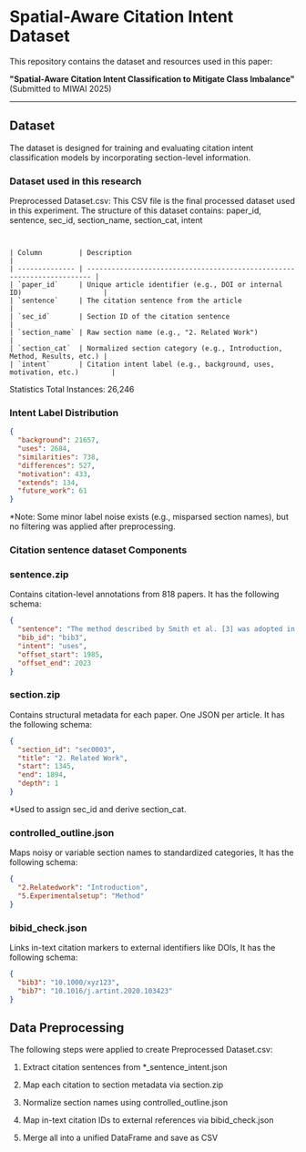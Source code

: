 #  Spatial-Aware Citation Intent Dataset

This repository contains the dataset and resources used in this paper:

**"Spatial-Aware Citation Intent Classification to Mitigate Class Imbalance"** (Submitted to MIWAI 2025)

---

##  Dataset 

The dataset is designed for training and evaluating citation intent classification models by incorporating section-level information.

###  Dataset used in this research 

Preprocessed Dataset.csv: This CSV file is the final processed dataset used in this experiment. The structure of this dataset contains: paper_id, sentence, sec_id, section_name, section_cat, intent


```csv


| Column         | Description                                                             |
| -------------- | ----------------------------------------------------------------------- |
| `paper_id`     | Unique article identifier (e.g., DOI or internal ID)                    |
| `sentence`     | The citation sentence from the article                                  |
| `sec_id`       | Section ID of the citation sentence                                     |
| `section_name` | Raw section name (e.g., "2. Related Work")                              |
| `section_cat`  | Normalized section category (e.g., Introduction, Method, Results, etc.) |
| `intent`       | Citation intent label (e.g., background, uses, motivation, etc.)        |
```

Statistics
Total Instances: 26,246

### Intent Label Distribution

```json
{
  "background": 21657,
  "uses": 2684,
  "similarities": 738,
  "differences": 527,
  "motivation": 433,
  "extends": 134,
  "future_work": 61
}
```
*Note: Some minor label noise exists (e.g., misparsed section names), but no filtering was applied after preprocessing.

### Citation sentence dataset Components

### sentence.zip
Contains citation-level annotations from 818 papers. It has the following schema:

```json
{
  "sentence": "The method described by Smith et al. [3] was adopted in our study.",
  "bib_id": "bib3",
  "intent": "uses",
  "offset_start": 1985,
  "offset_end": 2023
}
```
### section.zip
Contains structural metadata for each paper. One JSON per article. It has the following schema:

```json
{
  "section_id": "sec0003",
  "title": "2. Related Work",
  "start": 1345,
  "end": 1894,
  "depth": 1
}
```
*Used to assign sec_id and derive section_cat.

### controlled_outline.json
Maps noisy or variable section names to standardized categories, It has the following schema:
```json
{
  "2.Relatedwork": "Introduction",
  "5.Experimentalsetup": "Method"
}
```
### bibid_check.json
Links in-text citation markers to external identifiers like DOIs, It has the following schema:
```json
{
  "bib3": "10.1000/xyz123",
  "bib7": "10.1016/j.artint.2020.103423"
}
```
## Data Preprocessing 

The following steps were applied to create Preprocessed Dataset.csv:

1. Extract citation sentences from *_sentence_intent.json

2. Map each citation to section metadata via section.zip

3. Normalize section names using controlled_outline.json

4. Map in-text citation IDs to external references via bibid_check.json

5. Merge all into a unified DataFrame and save as CSV
